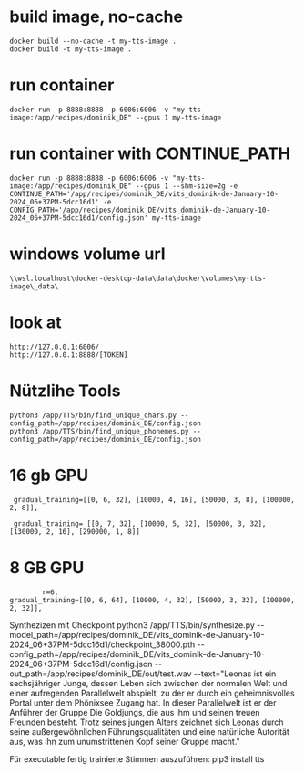 # build image, no-cache
    docker build --no-cache -t my-tts-image .
    docker build -t my-tts-image .

# run container
    docker run -p 8888:8888 -p 6006:6006 -v "my-tts-image:/app/recipes/dominik_DE" --gpus 1 my-tts-image

# run container with CONTINUE_PATH
    docker run -p 8888:8888 -p 6006:6006 -v "my-tts-image:/app/recipes/dominik_DE" --gpus 1 --shm-size=2g -e CONTINUE_PATH='/app/recipes/dominik_DE/vits_dominik-de-January-10-2024_06+37PM-5dcc16d1' -e CONFIG_PATH='/app/recipes/dominik_DE/vits_dominik-de-January-10-2024_06+37PM-5dcc16d1/config.json' my-tts-image

# windows volume url
    \\wsl.localhost\docker-desktop-data\data\docker\volumes\my-tts-image\_data\

# look at 
    http://127.0.0.1:6006/
    http://127.0.0.1:8888/[TOKEN]


# Nützlihe Tools
    python3 /app/TTS/bin/find_unique_chars.py --config_path=/app/recipes/dominik_DE/config.json
    python3 /app/TTS/bin/find_unique_phonemes.py --config_path=/app/recipes/dominik_DE/config.json


# 16 gb GPU
     gradual_training=[[0, 6, 32], [10000, 4, 16], [50000, 3, 8], [100000, 2, 8]],

     gradual_training= [[0, 7, 32], [10000, 5, 32], [50000, 3, 32], [130000, 2, 16], [290000, 1, 8]]



# 8 GB GPU
            r=6,
    gradual_training=[[0, 6, 64], [10000, 4, 32], [50000, 3, 32], [100000, 2, 32]],




Synthezizen mit Checkpoint
python3 /app/TTS/bin/synthesize.py --model_path=/app/recipes/dominik_DE/vits_dominik-de-January-10-2024_06+37PM-5dcc16d1/checkpoint_38000.pth --config_path=/app/recipes/dominik_DE/vits_dominik-de-January-10-2024_06+37PM-5dcc16d1/config.json --out_path=/app/recipes/dominik_DE/out/test.wav --text="Leonas ist ein sechsjähriger Junge, dessen Leben sich zwischen der normalen Welt und einer aufregenden Parallelwelt abspielt, zu der er durch ein geheimnisvolles Portal unter dem Phönixsee Zugang hat. In dieser Parallelwelt ist er der Anführer der Gruppe Die Goldjungs, die aus ihm und seinen treuen Freunden besteht. Trotz seines jungen Alters zeichnet sich Leonas durch seine außergewöhnlichen Führungsqualitäten und eine natürliche Autorität aus, was ihn zum unumstrittenen Kopf seiner Gruppe macht."





Für executable fertig trainierte Stimmen auszuführen:
pip3 install tts
